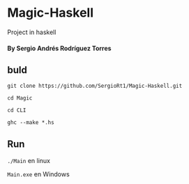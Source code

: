 # Magic-Haskell
 Project in haskell
#### By Sergio Andrés Rodríguez Torres

## buld

`git clone https://github.com/SergioRt1/Magic-Haskell.git`

`cd Magic`

`cd CLI`

`ghc --make *.hs`

## Run

`./Main` en linux

`Main.exe` en Windows